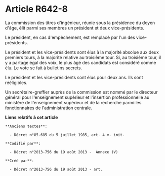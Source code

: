 # Article R642-8

La commission des titres d'ingénieur, réunie sous la présidence du doyen d'âge, élit parmi ses membres un président et deux
vice-présidents.

Le président, en cas d'empêchement, est remplacé par l'un des vice-présidents.

Le président et les vice-présidents sont élus à la majorité absolue aux deux premiers tours, à la majorité relative au
troisième tour. Si, au troisième tour, il y a partage égal des voix, le plus âgé des candidats est considéré comme élu. Le
vote se fait à bulletins secrets.

Le président et les vice-présidents sont élus pour deux ans. Ils sont rééligibles.

Un secrétaire-greffier auprès de la commission est nommé par le directeur général pour l'enseignement supérieur et
l'insertion professionnelle au ministère de l'enseignement supérieur et de la recherche parmi les fonctionnaires de
l'administration centrale.

**Liens relatifs à cet article**

	**Anciens textes**:

	  - Décret n°85-685 du 5 juillet 1985, art. 4 v. init.

	**Codifié par**:

	  - Décret n°2013-756 du 19 août 2013 -  Annexe (V)

	**Créé par**:

	  - Décret n°2013-756 du 19 août 2013 - art.
